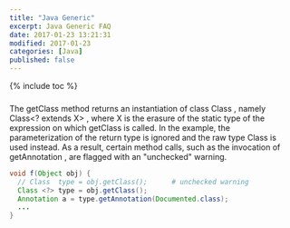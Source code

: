 ```yaml
---
title: "Java Generic"
excerpt: Java Generic FAQ
date: 2017-01-23 13:21:31
modified: 2017-01-23
categories: [Java]
published: false
---
```

{% include toc %}


###
The getClass method returns an instantiation of class Class , namely Class<? extends X> , where X is the erasure of the static type of the expression on which getClass is called. In the example, the parameterization of the return type is ignored and the raw type Class is used instead.  As a result, certain method calls, such as the invocation of getAnnotation , are flagged with an "unchecked" warning.

``` java
void f(Object obj) {
  // Class  type = obj.getClass();      # unchecked warning
  Class <?> type = obj.getClass();
  Annotation a = type.getAnnotation(Documented.class);  
  ...
}
```
